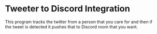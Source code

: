 # Tweeter to Discord Integration

This program tracks the twitter from a person that you care for and then if the tweet is detected it pushes that to Discord room that you want.
